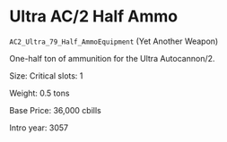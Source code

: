 # Ultra AC/2 Half Ammo

`AC2_Ultra_79_Half_AmmoEquipment` (Yet Another Weapon)

One-half ton of ammunition for the Ultra Autocannon/2.

Size: Critical slots: 1

Weight: 0.5 tons

Base Price: 36,000 cbills

Intro year: 3057

